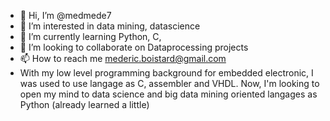 - 👋 Hi, I’m @medmede7
- 👀 I’m interested in data mining, datascience
- 🌱 I’m currently learning Python, C,
- 💞️ I’m looking to collaborate on Dataprocessing projects
- 📫 How to reach me mederic.boistard@gmail.com 
- With my low level programming background for embedded electronic, I was used to use langage as C, assembler and VHDL.
Now, I'm looking to open my mind to data science and big data mining oriented langages as Python (already learned a little)


<!---
medmede7/medmede7 is a ✨ special ✨ repository because its `README.md` (this file) appears on your GitHub profile.
You can click the Preview link to take a look at your changes.
--->
